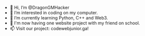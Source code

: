 - 👋 Hi, I’m @DragonGMHacker
- 👀 I’m interested in coding on my computer.
- 🌱 I’m currently learning Python, C++ and Web3.
- 💞️ I'm now having one website project with my friend on school.
- 📫 Visit our project: codewebjunior.ga!
